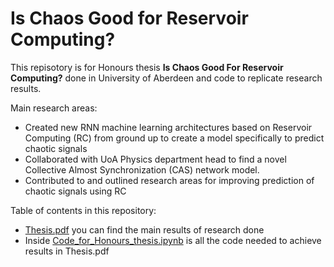 # Is Chaos Good for Reservoir Computing?

This repisotory is for Honours thesis **Is Chaos Good For Reservoir Computing?** done in University of Aberdeen and code to replicate research results.

Main research areas:
- Created new RNN machine learning architectures based on Reservoir Computing (RC) from ground up to create a model specifically to predict chaotic signals
- Collaborated with UoA Physics department head to find a novel Collective Almost Synchronization (CAS) network model.
- Contributed to and outlined research areas for improving prediction of chaotic signals using RC

Table of contents in this repository:
- [Thesis.pdf](https://github.com/justsvykas/Is-Chaos-Good-For-Reservoir-Computing-/blob/main/Thesis.pdf) you can find the main results of research done
- Inside [Code_for_Honours_thesis.ipynb](https://github.com/justsvykas/Is-Chaos-Good-For-Reservoir-Computing-/blob/main/Code_for_Honours_thesis.ipynb) is all the code needed to achieve results in Thesis.pdf
